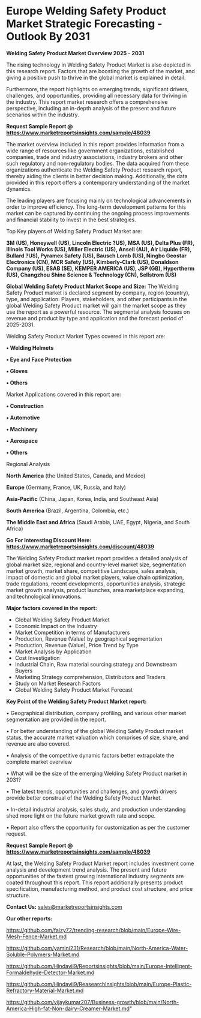 # Europe Welding Safety Product Market Strategic Forecasting - Outlook By 2031

<Strong> Welding Safety Product Market Overview 2025 - 2031</strong>

The rising technology in Welding Safety Product Market is also depicted in this research report. Factors that are boosting the growth of the market, and giving a positive push to thrive in the global market is explained in detail.

Furthermore, the report highlights on emerging trends, significant drivers, challenges, and opportunities, providing all necessary data for thriving in the industry. This report market research offers a comprehensive perspective, including an in-depth analysis of the present and future scenarios within the industry.

<strong>Request Sample Report @ <a href=https://www.marketreportsinsights.com/sample/48039>https://www.marketreportsinsights.com/sample/48039</a></strong>

The market overview included in this report provides information from a wide range of resources like government organizations, established companies, trade and industry associations, industry brokers and other such regulatory and non-regulatory bodies. The data acquired from these organizations authenticate the Welding Safety Product research report, thereby aiding the clients in better decision making. Additionally, the data provided in this report offers a contemporary understanding of the market dynamics.

The leading players are focusing mainly on technological advancements in order to improve efficiency. The long-term development patterns for this market can be captured by continuing the ongoing process improvements and financial stability to invest in the best strategies.

Top Key players of Welding Safety Product Market are:

<strong>3M (US), Honeywell (US), Lincoln Electric ?US), MSA (US), Delta Plus (FR), Illinois Tool Works (US), Miller Electric (US), Ansell (AU), Air Liquide (FR), Bullard ?US), Pyramex Safety (US), Bausch Lomb (US), Ningbo Geostar Electronics (CN), MCR Safety (US), Kimberly-Clark (US), Donaldson Company (US), ESAB (SE), KEMPER AMERICA (US), JSP (GB), Hypertherm (US), Changzhou Shine Science & Technology (CN), Sellstrom (US)</strong>

<strong><b>Global Welding Safety Product Market Scope and Size:</b></strong>
The Welding Safety Product market is declared segment by company, region (country), type, and application. Players, stakeholders, and other participants in the global Welding Safety Product market will gain the market scope as they use the report as a powerful resource. The segmental analysis focuses on revenue and product by type and application and the forecast period of 2025-2031.

Welding Safety Product Market Types covered in this report are:

<strong>•  Welding Helmets

•  Eye and Face Protection

•  Gloves

•  Others</strong>

Market Applications covered in this report are:

<strong>•  Construction

•  Automotive

•  Machinery

•  Aerospace

•  Others</strong> 

Regional Analysis

<strong>North America</strong> (the United States, Canada, and Mexico)

<strong>Europe</strong> (Germany, France, UK, Russia, and Italy)

<strong>Asia-Pacific</strong> (China, Japan, Korea, India, and Southeast Asia)

<strong>South America</strong> (Brazil, Argentina, Colombia, etc.)

<strong>The Middle East and Africa</strong> (Saudi Arabia, UAE, Egypt, Nigeria, and South Africa)

<strong>Go For Interesting Discount Here: <a href=https://www.marketreportsinsights.com/discount/48039>https://www.marketreportsinsights.com/discount/48039</a></strong>

The Welding Safety Product market report provides a detailed analysis of global market size, regional and country-level market size, segmentation market growth, market share, competitive Landscape, sales analysis, impact of domestic and global market players, value chain optimization, trade regulations, recent developments, opportunities analysis, strategic market growth analysis, product launches, area marketplace expanding, and technological innovations.

<strong><b>Major factors covered in the report:</b></strong>
<ul>
  <li>Global Welding Safety Product Market </li>
  <li>Economic Impact on the Industry</li>
  <li>Market Competition in terms of Manufacturers</li>
  <li>Production, Revenue (Value) by geographical segmentation</li>
  <li>Production, Revenue (Value), Price Trend by Type</li>
  <li>Market Analysis by Application</li>
  <li>Cost Investigation</li>
  <li>Industrial Chain, Raw material sourcing strategy and Downstream Buyers</li>
  <li>Marketing Strategy comprehension, Distributors and Traders</li>
  <li>Study on Market Research Factors</li>
  <li>Global Welding Safety Product Market Forecast</li>
</ul>

<strong><b>Key Point of the Welding Safety Product Market report:</b></strong>

• Geographical distribution, company profiling, and various other market segmentation are provided in the report.

• For better understanding of the global Welding Safety Product market status, the accurate market valuation which comprises of size, share, and revenue are also covered.

• Analysis of the competitive dynamic factors better extrapolate the complete market overview

• What will be the size of the emerging Welding Safety Product market in 2031?

• The latest trends, opportunities and challenges, and growth drivers provide better construal of the Welding Safety Product Market.

• In-detail industrial analysis, sales study, and production understanding shed more light on the future market growth rate and scope.

• Report also offers the opportunity for customization as per the customer request.

<strong>Request Sample Report @ <a href=https://www.marketreportsinsights.com/sample/48039>https://www.marketreportsinsights.com/sample/48039</a></strong>

At last, the Welding Safety Product Market report includes investment come analysis and development trend analysis. The present and future opportunities of the fastest growing international industry segments are coated throughout this report. This report additionally presents product specification, manufacturing method, and product cost structure, and price structure.

<strong>Contact Us:</strong>
sales@marketreportsinsights.com

<strong>Our other reports:</strong>

<a href=https://github.com/faizy72/trending-research/blob/main/Europe-Wire-Mesh-Fence-Market.md>https://github.com/faizy72/trending-research/blob/main/Europe-Wire-Mesh-Fence-Market.md</a>

<a href=https://github.com/yamini231/Research/blob/main/North-America-Water-Soluble-Polymers-Market.md>https://github.com/yamini231/Research/blob/main/North-America-Water-Soluble-Polymers-Market.md</a>

<a href=https://github.com/Hindavii9/Reportsinsights/blob/main/Europe-Intelligent-Formaldehyde-Detector-Market.md>https://github.com/Hindavii9/Reportsinsights/blob/main/Europe-Intelligent-Formaldehyde-Detector-Market.md</a>

<a href=https://github.com/Hindavii9/ReasearchInsights/blob/main/Europe-Plastic-Refractory-Material-Market.md>https://github.com/Hindavii9/ReasearchInsights/blob/main/Europe-Plastic-Refractory-Material-Market.md</a>

<a href=https://github.com/vijaykumar207/Business-growth/blob/main/North-America-High-fat-Non-dairy-Creamer-Market.md>https://github.com/vijaykumar207/Business-growth/blob/main/North-America-High-fat-Non-dairy-Creamer-Market.md</a>"
